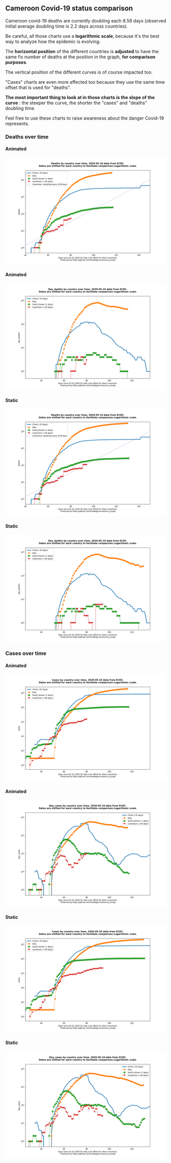 ## Cameroon Covid-19 status comparison 

Cameroon covid-19 deaths are currently doubling each 8.58 days (observed initial average doubling time is 2.2 days across countries).



Be careful, all those charts use a **logarithmic scale**, because it's the best way to analyze how the epidemic is evolving.
 
The **horizontal position** of the different countries is **adjusted** to have the same fix number of deaths at the position in the graph, **for comparison purposes**.

The vertical position of the different curves is of course impacted too.

"Cases" charts are even more affected too because they use the same time offset that is used for "deaths".

**The most important thing to look at in those charts is the slope of the curve** : the steeper the curve, the shorter the "cases" and "deaths" doubling time.

Feel free to use these charts to raise awareness about the danger Covid-19 represents. 


 
### Deaths over time
 
#### Animated
![Cameroon covid-19 deaths animated chart](https://raw.githubusercontent.com/madlag/coronavirus_study/master/notebooks/graphs/2020-05-10/countries/Cameroon/2020-05-10_Cameroon_deaths.gif "Cameroon covid-19 deaths animated chart")   
 
#### Animated
![Cameroon covid-19 daily deaths animated chart](https://raw.githubusercontent.com/madlag/coronavirus_study/master/notebooks/graphs/2020-05-10/countries/Cameroon/2020-05-10_Cameroon_day_deaths.gif "Cameroon covid-19 day_deaths animated chart")   
 
#### Static
![Cameroon covid-19 deaths static chart](https://raw.githubusercontent.com/madlag/coronavirus_study/master/notebooks/graphs/2020-05-10/countries/Cameroon/2020-05-10_Cameroon_deaths.png "Cameroon covid-19 deaths static chart")   
 
#### Static
![Cameroon covid-19 daily deaths static chart](https://raw.githubusercontent.com/madlag/coronavirus_study/master/notebooks/graphs/2020-05-10/countries/Cameroon/2020-05-10_Cameroon_day_deaths.png "Cameroon covid-19 day_deaths static chart")   

 
### Cases over time
 
#### Animated
![Cameroon covid-19 cases animated chart](https://raw.githubusercontent.com/madlag/coronavirus_study/master/notebooks/graphs/2020-05-10/countries/Cameroon/2020-05-10_Cameroon_cases.gif "Cameroon covid-19 cases animated chart")   
 
#### Animated
![Cameroon covid-19 daily cases animated chart](https://raw.githubusercontent.com/madlag/coronavirus_study/master/notebooks/graphs/2020-05-10/countries/Cameroon/2020-05-10_Cameroon_day_cases.gif "Cameroon covid-19 day_cases animated chart")   
 
#### Static
![Cameroon covid-19 cases static chart](https://raw.githubusercontent.com/madlag/coronavirus_study/master/notebooks/graphs/2020-05-10/countries/Cameroon/2020-05-10_Cameroon_cases.png "Cameroon covid-19 cases static chart")   
 
#### Static
![Cameroon covid-19 daily cases static chart](https://raw.githubusercontent.com/madlag/coronavirus_study/master/notebooks/graphs/2020-05-10/countries/Cameroon/2020-05-10_Cameroon_day_cases.png "Cameroon covid-19 day_cases static chart")   


